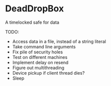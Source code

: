 # DeadDropBox
A timelocked safe for data

TODO:
 - Access data in a file, instead of a string literal
 - Take command line arguments
 - Fix pile of security holes
 - Test on different machines
 - Implement delay on resend
 - Figure out multithreading
 - Device pickup if client thread dies?
 - Sleep
